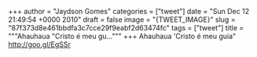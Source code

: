 
+++
author = "Jaydson Gomes"
categories = ["tweet"]
date = "Sun Dec 12 21:49:54 +0000 2010"
draft = false
image = "{TWEET_IMAGE}"
slug = "87f373d8e461bbdfa3c7cce29f9eabf2d63474fc"
tags = ["tweet"]
title = """Ahauhaua "Cristo é meu gu..."""
+++
Ahauhaua 'Cristo é meu guia" http://goo.gl/EgSSr
